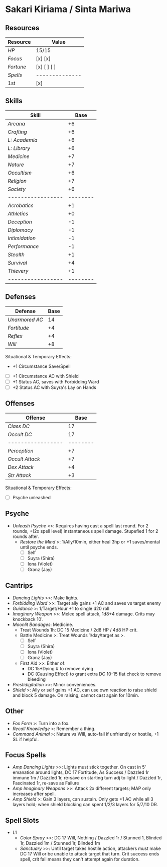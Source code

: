 # Sakari Kiriama / Sinta Mariwa
## Resources
| **Resource** |  Value       |
|--------------|--------------|
| *HP*         |  15/15       |
| *Focus*      |  [x] [x]     |
| *Fortune*    |  [x] [ ] [ ] |
| *Spells*     |--------------|
|  1st         |  [x]         |

## Skills
| **Skill**       |  Base  |
|-----------------|--------|
| *Arcana*        |  +6    |
| *Crafting*      |  +6    |
| *L: Academia*   |  +6    |
| *L: Library*    |  +6    |
| *Medicine*      |  +7    |
| *Nature*        |  +7    |
| *Occultism*     |  +6    |
| *Religion*      |  +7    |
| *Society*       |  +6    |
|-----------------|--------|
| *Acrobatics*    |  +1    |
| *Athletics*     |  +0    |
| *Deception*     |  -1    |
| *Diplomacy*     |  -1    |
| *Intimidation*  |  -1    |
| *Performance*   |  -1    |
| *Stealth*       |  +1    |
| *Survival*      |  +4    |
| *Thievery*      |  +1    |
|-----------------|--------| 

## Defenses
| **Defense**     |  Base  |
|-----------------|--------|
| *Unarmored AC*  |  14    |
| *Fortitude*     |  +4    |
| *Reflex*        |  +4    |
| *Will*          |  +8    |
Situational & Temporary Effects:
- +1 Circumstance Save/Spell
- [ ] +1 Circumstance AC with Shield
- [ ] +1 Status AC, saves with Forbidding Ward
- [ ] +2 Status AC with Suyra's Lay on Hands

## Offenses
| **Offense**     |  Base  |
|-----------------|--------|
| *Class DC*      |  17    |
| *Occult DC*     |  17    |
|-----------------|--------|
| *Perception*    |  +7    |
| *Occult Attack* |  +7    |
| *Dex Attack*    |  +4    |
| *Str Attack*    |  +3    |
Situational & Temporary Effects:
- [ ] Psyche unleashed

## Psyche
- *Unleash Psyche* <>: Requires having cast a spell last round. For 2 rounds, +(2x spell level) instantaneous spell damage. Stupefied 1 for 2 rounds after.
  - *Restore the Mind* >: 1/Ally/10min, either heal 3hp or +1 saves/mental until psyche ends.
    - [ ] Self
    - [ ] Suyra (Shira)
    - [ ] Iona (Violet)
    - [ ] Granz (Jay)  

## Cantrips
- *Dancing Lights* >>: Make lights.
- *Forbidding Ward* >>: Target ally gains +1 AC and saves vs target enemy
- *Guidance* >: 1/Target/Hour +1 to single d20 roll
- *Imaginary Weapon* >>: Melee spell attack, 1d8+4 damage. Crits may knockback 10'.
- *Moonlit Bandages*: Medicine.
  - Treat Wounds 1h: DC 15 Medicine / 2d8 HP / 4d8 HP crit.
  - Battle Medicine >: Treat Wounds 1/day/target as >.
    - [ ] Self
    - [ ] Suyra (Shira)
    - [ ] Iona (Violet)
    - [ ] Granz (Jay) 
  - First Aid >>: Either of:
    - DC 15+Dying # to remove dying
    - DC (Causing Effect) to grant extra DC 10-15 flat check to remove bleeding
- *Prestidigitation* >>: Minor conveniences.
- *Shield* >: Ally or self gains +1 AC, can use own reaction to raise shield and block 5 damage. On raising, cannot cast again for 10min.

## Other
- *Fox Form* >: Turn into a fox.
- *Recall Knowledge* >: Remember a thing.
- *Command Animal* >: Nature vs Will, auto-fail if unfriendly or hostile, +1 SL if helpful.

## Focus Spells
- *Amp Dancing Lights* >>: Lights must stick together. On cast in 5' emanation around lights, DC 17 Fortitude, As Success / Dazzled 1r immune 1m / Dazzled 1r, re-save on starting turn adj to light / Dazzled 1r, Fascinated 1r, re-save as Failure
- *Amp Imaginary Weapons* >>: Attack 2x different targets; MAP only increases after spell.
- *Amp Shield* >: Gain 3 layers, can sustain. Only gets +1 AC while all 3 layers hold; when shield blocking can spent 1/2/3 layers for 5/7/10 DR.

## Spell Slots
- L1
  - *Color Spray* >>: DC 17 Will, Nothing / Dazzled 1r / Stunned 1, Blinded 1r, Dazzled 1m / Stunned 1r, Blinded 1m
  - *Sanctuary* >>: Until target takes hostile action, attackers must make DC 17 Will or be unable to attack target that turn. Crit success ends spell, crit fail means they can't attempt again for duration.